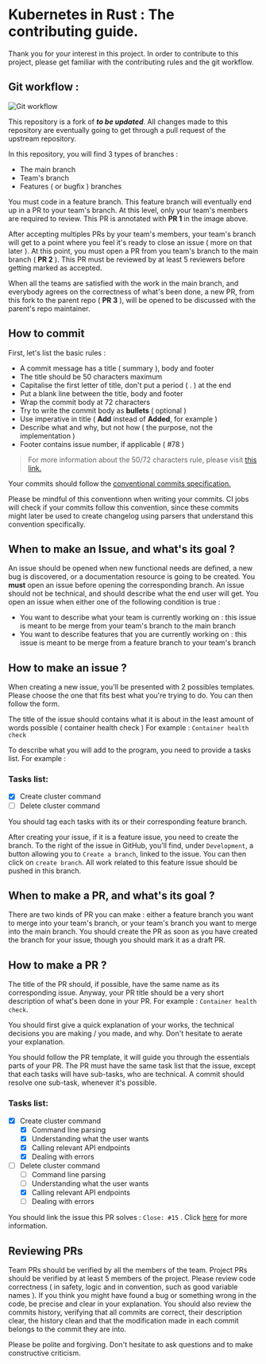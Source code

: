# Kubernetes in Rust : The contributing guide.

Thank you for your interest in this project. In order to contribute to this project, please get familiar with the contributing rules and the git workflow.

## Git workflow :

![Git workflow](https://i.imgur.com/WMNLhY8.jpg)

This repository is a fork of ***to be updated***. All changes made to this repository are eventually going to get through a pull request of the upstream repository.

In this repository, you will find 3 types of branches :
- The main branch
- Team's branch
- Features ( or bugfix ) branches

You must code in a feature branch. This feature branch will eventually end up in a PR to your team's branch. At this level, only your team's members are required to review. This PR is annotated with **PR 1** in the image above.

After accepting multiples PRs by your team's members, your team's branch will get to a point where you feel it's ready to close an issue ( more on that later ). At this point, you must open a PR from you team's branch to the main branch ( **PR 2** ). This PR must be reviewed by at least 5 reviewers before getting marked as accepted.

When all the teams are satisfied with the work in the main branch, and everybody agrees on the correctness of what's been done, a new PR, from this fork to the parent repo ( **PR 3** ), will be opened to be discussed with the parent's repo maintainer. 

## How to commit

First, let's list the basic rules :
- A commit message has a title ( summary ), body and footer
- The title should be 50 characters maximum
- Capitalise the first letter of title, don't put a period ( . ) at the end
- Put a blank line between the title, body and footer
- Wrap the commit body at 72 characters
- Try to write the commit body as **bullets** ( optional )
- Use imperative in title ( **Add** instead of **Added**, for example )
- Describe what and why, but not how ( the purpose, not the implementation )
- Footer contains issue number, if applicable ( #78 )

> For more information about the 50/72 characters rule, please visit [this link.](https://dev.to/noelworden/improving-your-commit-message-with-the-50-72-rule-3g79#:~:text=The%2050%2F72%20Rule%20is,pulled%20out%20of%20a%20hat.)

Your commits should follow the [conventional commits specification.](https://www.conventionalcommits.org/en/v1.0.0/#summary)

Please be mindful of this conventionn when writing your commits. CI jobs will check if your commits follow this convention, since these commits might later be used to create changelog using parsers that understand this convention specifically.

## When to make an Issue, and what's its goal ?
An issue should be opened when new functional needs are defined, a new bug is discovered, or a documentation resource is going to be created. You **must** open an issue before opening the corresponding branch.  An issue should not be technical, and should describe what the end user will get. You open an issue when either one of the following condition is true :
- You want to describe what your team is currently working on : this issue is meant to be merge from your team's branch to the main branch
- You want to describe features that you are currently working on : this issue is meant to be merge from a feature branch to your team's branch

## How to make an issue ?

When creating a new issue, you'll be presented with 2 possibles templates. Please choose the one that fits best what you're trying to do.
You can then follow the form.

The title of the issue should contains what it is about in the least amount of words possible ( container health check )
For example : `Container health check`

To describe what you will add to the program, you need to provide a tasks list. For example :
### Tasks list: 
- [x] Create cluster command
- [ ] Delete cluster command

You should tag each tasks with its or their corresponding feature branch.

After creating your issue, if it is a feature issue, you need to create the branch. To the right of the issue in GitHub, you'll find, under `Development`, a button allowing you to `Create a branch`, linked to the issue. You can then click on `create branch`. All work related to this feature issue should be pushed in this branch.

## When to make a PR, and what's its goal ?
There are two kinds of PR you can make : either a feature branch you want to merge into your team's branch, or your team's branch you want to merge into the main branch. You should create the PR as soon as you have created the branch for your issue, though you should mark it as a draft PR. 

## How to make a PR ?

The title of the PR should, if possible, have the same name as its corresponding issue. Anyway, your PR title should be a very short description of what's been done in your PR.
For example : `Container health check`.

You should first give a quick explanation of your works, the technical decisions you are making / you made, and why. Don't hesitate to aerate your explanation.

You should follow the PR template, it will guide you through the essentials parts of your PR.
The PR must have the same task list that the issue, except that each tasks will have sub-tasks, who are technical.
A commit should resolve one sub-task, whenever it's possible.

### Tasks list:
- [x] Create cluster command
    - [x] Command line parsing
    - [x] Understanding what the user wants
    - [x] Calling relevant API endpoints
    - [x] Dealing with errors
- [ ] Delete cluster command
    - [ ] Command line parsing
    - [ ] Understanding what the user wants
    - [x] Calling relevant API endpoints
    - [ ] Dealing with errors

You should link the issue this PR solves : `Close: #15` . Click [here](https://docs.github.com/en/issues/tracking-your-work-with-issues/linking-a-pull-request-to-an-issue) for more information.


## Reviewing PRs 
Team PRs should be verified by all the members of the team. Project PRs should be verified by at least 5 members of the project. Please review code correctness ( in safety, logic and in convention, such as good variable names ). If you think you might have found a bug or something wrong in the code, be precise and clear in your explanation. You should also review the commits history, verifying that all commits are correct, their description clear, the history clean and that the modification made in each commit belongs to the commit they are into.

Please be polite and forgiving. Don't hesitate to ask questions and to make constructive criticism.
